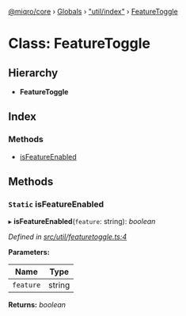 [@miqro/core](../README.md) › [Globals](../globals.md) › ["util/index"](../modules/_util_index_.md) › [FeatureToggle](_util_index_.featuretoggle.md)

# Class: FeatureToggle

## Hierarchy

* **FeatureToggle**

## Index

### Methods

* [isFeatureEnabled](_util_index_.featuretoggle.md#static-isfeatureenabled)

## Methods

### `Static` isFeatureEnabled

▸ **isFeatureEnabled**(`feature`: string): *boolean*

*Defined in [src/util/featuretoggle.ts:4](https://github.com/claukers/miqro-core/blob/05bc2b3/src/util/featuretoggle.ts#L4)*

**Parameters:**

Name | Type |
------ | ------ |
`feature` | string |

**Returns:** *boolean*
